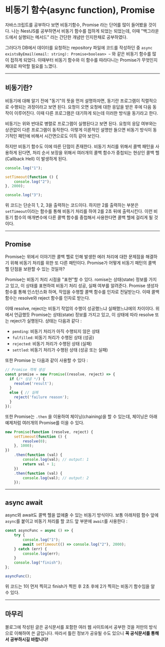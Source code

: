 # 비동기 함수(async function), Promise

자바스크립트를 공부하다 보면 비동기함수, Promise 라는 단어를 많이 들어봤을 것이다. 나는 NestJS를 공부하면서 비동기 함수를 접하게 되었는 되었는데, 이때 "백그라운드에서 실행되는 메서드" 라는 간단한 개념만 인지한채로 공부하였다.

그러다가 DB에서 데이터를 요청하는 repository 파일에 코드를 작성하던 중 `async existsByEmail(email: string): Promise<boolean> ~` 와 같은 비동기 함수를 많이 접하게 되었다. 이때부터 비동기 함수와 이 함수를 따라다니는 Promise가 무엇인지 제대로 파악할 필요를 느꼈다.

---

## 비동기란?

비동기에 대해 알기 전에 "동기"의 뜻을 먼저 설명하자면, 동기란 프로그램이 직렬적으로 수행되는 과정이라고 보면 된다. 요청이 오면 요청에 대한 응답을 받은 후에 다음 동작이 이루어진다. 이때 다른 프로그램은 대기하게 되는데 이러한 방식을 동기라고 한다.

비동기는 위와 반대로 병렬로 프로그램이 실행된다고 보면 된다. 요청의 응답 여부와는 상관없이 다른 프로그램이 동작한다. 이렇게 이론적인 설명만 들으면 비동기 방식이 동기적인 패턴에 비해서 시간면으로도 이득 같아 보인다.

하지만 비동기 함수도 이에 따른 단점이 존재한다. 비동기 처리를 위해서 콜백 패턴을 사용하게 된다면, 처리 순서 보장을 위해서 여러개의 콜백 함수가 중첩되는 현상인 콜백 헬(Callback Hell) 이 발생하게 된다.

```js
console.log("1");

setTimeout(function () {
    console.log("2");
}, 2000);

console.log("3");
```

위 코드는 단순히 1, 2, 3을 출력하는 코드이다. 하지만 2를 출력하는 부분은 `setTimeout`이라는 함수를 통해 비동기 처리를 하여 2를 2초 뒤에 출력시킨다. 이런 비동기 함수의 매개변수에 다른 콜백 함수를 중첩해서 사용한다면 콜백 헬에 걸리게 될 것이다.

---

## Promise

Promise는 위에서 이야기한 콜백 헬로 인해 발생한 에러 처리에 대한 문제점을 해결하기 위해 비동기 처리를 위한 또 다른 패턴이다. Promise가 어떻게 비동기 패턴의 콜백 헬 단점을 보완할 수 있는 것일까?

Promise는 비동기 처리 시점을 "표현"할 수 있다. romise는 상태(state) 정보를 가지고 있고, 이 상태를 표현하여 비동기 처리 성공, 실패 여부를 알려준다. Promise 생성자 함수를 통해 인스턴스화 하며, 작업을 수행할 콜백 함수를 인자로 전달받는다. 이때 콜백 함수는 resolve와 reject 함수를 인자로 받는다.

이때 resolve, reject는 비동기 작업의 수행이 성공했느냐 실패했느냐에의 차이이다. 위에서 언급했듯 Promise는 상태(state) 정보를 가지고 있고, 이 상태에 따라 resolve 또는 reject가 실행된다. 상태는 다음과 같다 :

-   `pending`: 비동기 처리가 아직 수행되지 않은 상태
-   `fulfilled`: 비동기 처리가 수행된 상태 (성공)
-   `rejected`: 비동기 처리가 수행된 상태 (실패)
-   `settled`: 비동기 처리가 수행된 상태 (성공 또는 실패)

또한 Promise 는 다음과 같이 사용할 수 있다 :

```javascript
// Promise 객체 생성
const promise = new Promise((resolve, reject) => {
  if (/* 성공 */) {
    resolve('result');
  }
  else { // 실패
    reject('failure reason');
  }
});
```

또한 Promise는 `.then` 을 이용하여 체이닝(chaining)을 할 수 있는데, 체이닝은 아래 예제처럼 여러개의 Promise를 이을 수 있다.

```js
new Promise(function (resolve, reject) {
    setTimeout(function () {
        resolve(0);
    }, 1000);
})
    .then(function (val) {
        console.log(val); // output: 1
        return val + 1;
    })
    .then(function (val) {
        console.log(val); // output: 2
    });
```

---

## async await

async와 await도 콜백 헬을 없애줄 수 있는 비동기 방식이다. 보통 아래처럼 함수 앞에 `async`를 붙이고 비동기 처리를 할 코드 앞 부분에 `await`를 사용한다 :

```js
const asyncFunc = async () => {
    try {
        console.log("1");
        await setTimeout(() => console.log("2"), 2000);
    } catch (err) {
        console.log(err);
    }
    console.log("finish");
};

asyncFunc();
```

위 코드는 1이 먼저 찍히고 finish가 찍힌 후 2초 후에 2가 찍히는 비동기 함수임을 알 수 있다.

---

## 마무리

블로그에 작성된 글은 공식문서를 포함한 여러 웹 사이트에서 공부한 것을 저만의 방식으로 이해하여 쓴 글입니다. 따라서 틀린 정보가 공유될 수도 있으니 **꼭 공식문서를 통해서 공부하시길 바랍니다!**
